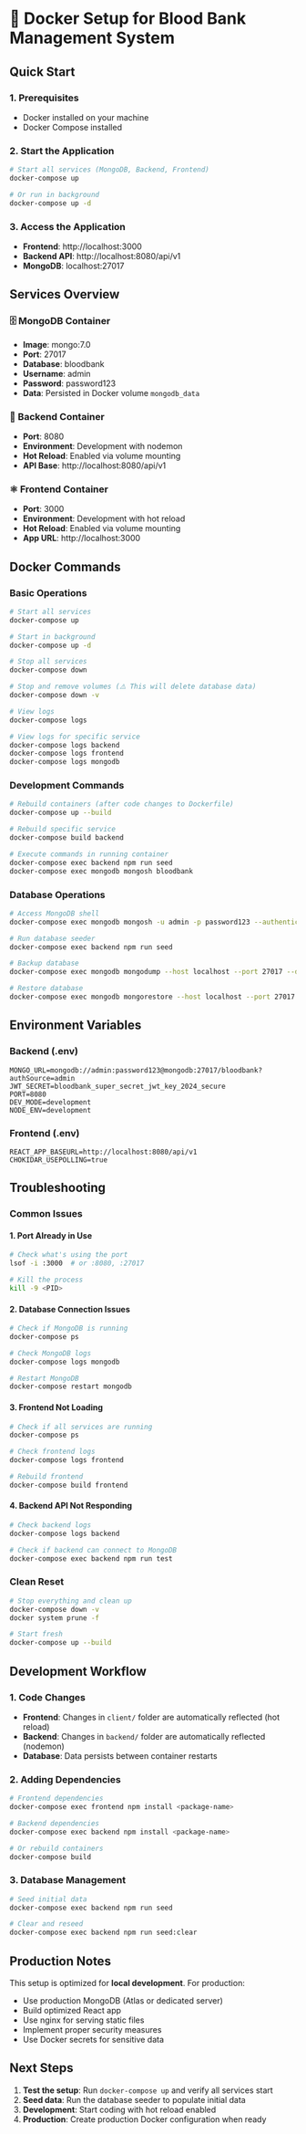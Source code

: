 # 🐳 Docker Setup for Blood Bank Management System

## Quick Start

### 1. Prerequisites
- Docker installed on your machine
- Docker Compose installed

### 2. Start the Application
```bash
# Start all services (MongoDB, Backend, Frontend)
docker-compose up

# Or run in background
docker-compose up -d
```

### 3. Access the Application
- **Frontend**: http://localhost:3000
- **Backend API**: http://localhost:8080/api/v1
- **MongoDB**: localhost:27017

## Services Overview

### 🗄️ MongoDB Container
- **Image**: mongo:7.0
- **Port**: 27017
- **Database**: bloodbank
- **Username**: admin
- **Password**: password123
- **Data**: Persisted in Docker volume `mongodb_data`

### 🚀 Backend Container
- **Port**: 8080
- **Environment**: Development with nodemon
- **Hot Reload**: Enabled via volume mounting
- **API Base**: http://localhost:8080/api/v1

### ⚛️ Frontend Container
- **Port**: 3000
- **Environment**: Development with hot reload
- **Hot Reload**: Enabled via volume mounting
- **App URL**: http://localhost:3000

## Docker Commands

### Basic Operations
```bash
# Start all services
docker-compose up

# Start in background
docker-compose up -d

# Stop all services
docker-compose down

# Stop and remove volumes (⚠️ This will delete database data)
docker-compose down -v

# View logs
docker-compose logs

# View logs for specific service
docker-compose logs backend
docker-compose logs frontend
docker-compose logs mongodb
```

### Development Commands
```bash
# Rebuild containers (after code changes to Dockerfile)
docker-compose up --build

# Rebuild specific service
docker-compose build backend

# Execute commands in running container
docker-compose exec backend npm run seed
docker-compose exec mongodb mongosh bloodbank
```

### Database Operations
```bash
# Access MongoDB shell
docker-compose exec mongodb mongosh -u admin -p password123 --authenticationDatabase admin

# Run database seeder
docker-compose exec backend npm run seed

# Backup database
docker-compose exec mongodb mongodump --host localhost --port 27017 --db bloodbank --out /backup

# Restore database
docker-compose exec mongodb mongorestore --host localhost --port 27017 --db bloodbank /backup/bloodbank
```

## Environment Variables

### Backend (.env)
```env
MONGO_URL=mongodb://admin:password123@mongodb:27017/bloodbank?authSource=admin
JWT_SECRET=bloodbank_super_secret_jwt_key_2024_secure
PORT=8080
DEV_MODE=development
NODE_ENV=development
```

### Frontend (.env)
```env
REACT_APP_BASEURL=http://localhost:8080/api/v1
CHOKIDAR_USEPOLLING=true
```

## Troubleshooting

### Common Issues

#### 1. Port Already in Use
```bash
# Check what's using the port
lsof -i :3000  # or :8080, :27017

# Kill the process
kill -9 <PID>
```

#### 2. Database Connection Issues
```bash
# Check if MongoDB is running
docker-compose ps

# Check MongoDB logs
docker-compose logs mongodb

# Restart MongoDB
docker-compose restart mongodb
```

#### 3. Frontend Not Loading
```bash
# Check if all services are running
docker-compose ps

# Check frontend logs
docker-compose logs frontend

# Rebuild frontend
docker-compose build frontend
```

#### 4. Backend API Not Responding
```bash
# Check backend logs
docker-compose logs backend

# Check if backend can connect to MongoDB
docker-compose exec backend npm run test
```

### Clean Reset
```bash
# Stop everything and clean up
docker-compose down -v
docker system prune -f

# Start fresh
docker-compose up --build
```

## Development Workflow

### 1. Code Changes
- **Frontend**: Changes in `client/` folder are automatically reflected (hot reload)
- **Backend**: Changes in `backend/` folder are automatically reflected (nodemon)
- **Database**: Data persists between container restarts

### 2. Adding Dependencies
```bash
# Frontend dependencies
docker-compose exec frontend npm install <package-name>

# Backend dependencies  
docker-compose exec backend npm install <package-name>

# Or rebuild containers
docker-compose build
```

### 3. Database Management
```bash
# Seed initial data
docker-compose exec backend npm run seed

# Clear and reseed
docker-compose exec backend npm run seed:clear
```

## Production Notes

This setup is optimized for **local development**. For production:
- Use production MongoDB (Atlas or dedicated server)
- Build optimized React app
- Use nginx for serving static files
- Implement proper security measures
- Use Docker secrets for sensitive data

## Next Steps

1. **Test the setup**: Run `docker-compose up` and verify all services start
2. **Seed data**: Run the database seeder to populate initial data
3. **Development**: Start coding with hot reload enabled
4. **Production**: Create production Docker configuration when ready
